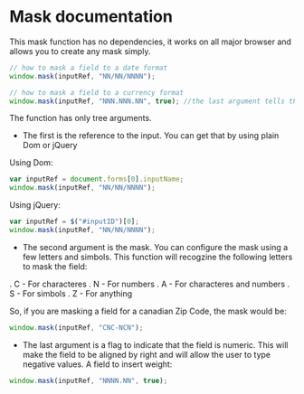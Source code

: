 # Mask documentation

This mask function has no dependencies, it works on all major browser and allows you to create any mask simply.

```js
// how to mask a field to a date format 
window.mask(inputRef, "NN/NN/NNNN"); 
```

```js
// how to mask a field to a currency format 
window.mask(inputRef, "NNN.NNN.NN", true); //the last argument tells that this is a numeric field  
```

The function has only tree arguments.

- The first is the reference to the input. You can get that by using plain Dom or jQuery

Using Dom:
```js
var inputRef = document.forms[0].inputName;
window.mask(inputRef, "NN/NN/NNNN"); 
```

Using jQuery:
```js
var inputRef = $("#inputID")[0];
window.mask(inputRef, "NN/NN/NNNN"); 
```

- The second argument is the mask. You can configure the mask using a few letters and simbols. This function will recogzine the following letters to mask the field:

 . C - For characteres 
 . N - For numbers
 . A - For characteres and numbers
 . S - For simbols
 . Z - For anything

So, if you are masking a field for a canadian Zip Code, the mask would be:

```js
window.mask(inputRef, "CNC-NCN"); 
```

- The last argument is a flag to indicate that the field is numeric. This will make the field to be aligned by right and will allow the user to type negative values. A field to insert weight:

```js
window.mask(inputRef, "NNNN.NN", true);   
```
